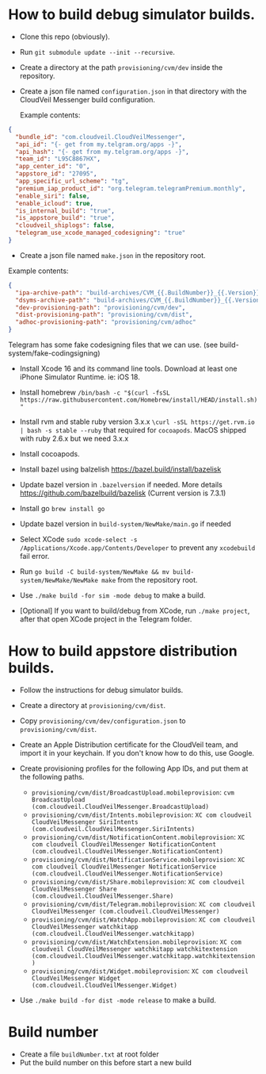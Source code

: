 # How to build debug simulator builds.

* Clone this repo (obviously).

* Run `git submodule update --init --recursive`.

* Create a directory at the path `provisioning/cvm/dev` inside the repository.

* Create a json file named `configuration.json` in that directory with the CloudVeil Messenger build configuration.

  Example contents:
```json
{
  "bundle_id": "com.cloudveil.CloudVeilMessenger",
  "api_id": "{- get from my.telgram.org/apps -}",
  "api_hash": "{- get from my.telgram.org/apps -}",
  "team_id": "L95C8867HX",
  "app_center_id": "0",
  "appstore_id": "27095",
  "app_specific_url_scheme": "tg",
  "premium_iap_product_id": "org.telegram.telegramPremium.monthly",
  "enable_siri": false,
  "enable_icloud": true,
  "is_internal_build": "true",
  "is_appstore_build": "true",
  "cloudveil_shiplogs": false,
  "telegram_use_xcode_managed_codesigning": "true"
}
```

* Create a json file named `make.json` in the repository root.

Example contents:

```json
{
  "ipa-archive-path": "build-archives/CVM_{{.BuildNumber}}_{{.Version}}_{{.BuildFor}}_{{.BuildMode}}.ipa",
  "dsyms-archive-path": "build-archives/CVM_{{.BuildNumber}}_{{.Version}}_{{.BuildFor}}_{{.BuildMode}}.dSYMs",
  "dev-provisioning-path": "provisioning/cvm/dev",
  "dist-provisioning-path": "provisioning/cvm/dist",
  "adhoc-provisioning-path": "provisioning/cvm/adhoc"
}
```

Telegram has some fake codesigning files that we can use. (see build-system/fake-codingsigning)

* Install Xcode 16 and its command line tools. Download at least one iPhone Simulator Runtime. ie: iOS 18.

* Install homebrew `/bin/bash -c "$(curl -fsSL https://raw.githubusercontent.com/Homebrew/install/HEAD/install.sh)"`

* Install rvm and stable ruby version 3.x.x `\curl -sSL https://get.rvm.io | bash -s stable --ruby` that required for `cocoapods`. MacOS shipped with ruby 2.6.x but we need 3.x.x

* Install cocoapods.

* Install bazel using balzelish https://bazel.build/install/bazelisk
  
* Update bazel version in `.bazelversion` if needed. More details https://github.com/bazelbuild/bazelisk (Current version is 7.3.1)

* Install go `brew install go`

* Update bazel version in `build-system/NewMake/main.go` if needed

* Select XCode `sudo xcode-select -s /Applications/Xcode.app/Contents/Developer` to prevent any `xcodebuild` fail error.

* Run `go build -C build-system/NewMake && mv build-system/NewMake/NewMake make` from the repository root.

* Use `./make build -for sim -mode debug` to make a build.

* [Optional] If you want to build/debug from XCode, run `./make project`, after that open XCode project in the Telegram folder.

# How to build appstore distribution builds.

* Follow the instructions for debug simulator builds.

* Create a directory at `provisioning/cvm/dist`.

* Copy `provisioning/cvm/dev/configuration.json` to `provisioning/cvm/dist`.

* Create an Apple Distribution certificate for the CloudVeil team, and import it in your keychain.
  If you don't know how to do this, use Google.

* Create provisioning profiles for the following App IDs, and put them at the following paths.
   - `provisioning/cvm/dist/BroadcastUpload.mobileprovision`: `cvm BroadcastUpload (com.cloudveil.CloudVeilMessenger.BroadcastUpload)`
   - `provisioning/cvm/dist/Intents.mobileprovision`: `XC com cloudveil CloudVeilMessenger SiriIntents (com.cloudveil.CloudVeilMessenger.SiriIntents)`
   - `provisioning/cvm/dist/NotificationContent.mobileprovision`: `XC com cloudveil CloudVeilMessenger NotificationContent (com.cloudveil.CloudVeilMessenger.NotificationContent)`
   - `provisioning/cvm/dist/NotificationService.mobileprovision`: `XC com cloudveil CloudVeilMessenger NotificationService (com.cloudveil.CloudVeilMessenger.NotificationService)`
   - `provisioning/cvm/dist/Share.mobileprovision`: `XC com cloudveil CloudVeilMessenger Share (com.cloudveil.CloudVeilMessenger.Share)`
   - `provisioning/cvm/dist/Telegram.mobileprovision`: `XC com cloudveil CloudVeilMessenger (com.cloudveil.CloudVeilMessenger)`
   - `provisioning/cvm/dist/WatchApp.mobileprovision`: `XC com cloudveil CloudVeilMessenger watchkitapp (com.cloudveil.CloudVeilMessenger.watchkitapp)`
   - `provisioning/cvm/dist/WatchExtension.mobileprovision`: `XC com cloudveil CloudVeilMessenger watchkitapp watchkitextension (com.cloudveil.CloudVeilMessenger.watchkitapp.watchkitextension)`
   - `provisioning/cvm/dist/Widget.mobileprovision`: `XC com cloudveil CloudVeilMessenger Widget (com.cloudveil.CloudVeilMessenger.Widget)`

* Use `./make build -for dist -mode release` to make a build.

# Build number
- Create a file `buildNumber.txt` at root folder
- Put the build number on this before start a new build